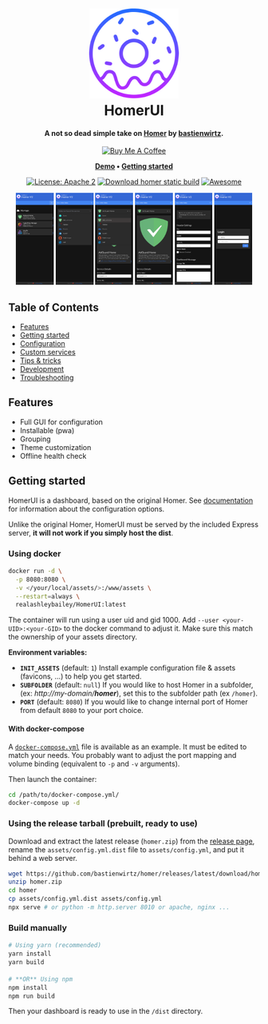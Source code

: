 <h1 align="center">
 <img width="180" alt="Homer's donut" src="https://raw.githubusercontent.com/bastienwirtz/homer/main/public/logo.png">
    <br/>
    HomerUI
</h1>

<h4 align="center">
 A not so dead simple take on <a href="https://github.com/bastienwirtz/homer">Homer</a> by <a href="https://github.com/bastienwirtz">bastienwirtz</a>.
</h4>
<p align="center"> 
  <a href="https://www.buymeacoffee.com/ashleybailey" target="_blank"><img src="https://cdn.buymeacoffee.com/buttons/default-yellow.png" alt="Buy Me A Coffee" height="41" width="174"></a>
<p>
<p align="center">
 <strong>
   <a href="https://homer-demo.netlify.app">Demo</a>
  •
  <a href="#getting-started">Getting started</a>
 </strong>
</p>
<p align="center">
 <a href="https://opensource.org/licenses/Apache-2.0"><img
  alt="License: Apache 2"
  src="https://img.shields.io/badge/License-Apache%202.0-blue.svg"></a>
  <a href="https://github.com/realashlbailey/HomerUI/releases/latest/download/homer.zip"><img
  alt="Download homer static build"
  src="https://img.shields.io/badge/Download-homer.zip-orange"></a>
 <a href="https://github.com/awesome-selfhosted/awesome-selfhosted"><img
  alt="Awesome"
  src="https://cdn.rawgit.com/sindresorhus/awesome/d7305f38d29fed78fa85652e3a63e154dd8e8829/media/badge.svg"></a>
</p>

<p align="center">
 <img src="https://raw.githubusercontent.com/realashleybailey/HomerUI/main/docs/imgs/mobile/Dashboard.png?token=GHSAT0AAAAAABW45DINWCRB4S3N4D5QGUQMY5I2VGQ" width="15%">
 <img src="https://raw.githubusercontent.com/realashleybailey/HomerUI/main/docs/imgs/mobile/AddService-Step1.png?token=GHSAT0AAAAAABW45DINYRL674GCAAVAWPAGY5I2WLA" width="15%">
 <img src="https://raw.githubusercontent.com/realashleybailey/HomerUI/main/docs/imgs/mobile/AddService-Step2.png?token=GHSAT0AAAAAABW45DIMZ7KFEPRVUB4AYCESY5I2W4A" width="15%">
 <img src="https://raw.githubusercontent.com/realashleybailey/HomerUI/main/docs/imgs/mobile/AddService-Step3-Small.png?token=GHSAT0AAAAAABW45DINGEGWYVJF47IT4YJWY5I2YPA" width="15%">
 <img src="https://raw.githubusercontent.com/realashleybailey/HomerUI/main/docs/imgs/mobile/Settings-Small.png?token=GHSAT0AAAAAABW45DINL77JXYEV7DUM75AIY5I2ZQQ" width="15%">
 <img src="https://raw.githubusercontent.com/realashleybailey/HomerUI/main/docs/imgs/mobile/LoginPage.png?token=GHSAT0AAAAAABW45DINU3ADWB627GNNO7IGY5I22PQ" width="15%">
</p>

## Table of Contents

- [Features](#features)
- [Getting started](#getting-started)
- [Configuration](docs/configuration.md)
- [Custom services](docs/customservices.md)
- [Tips & tricks](docs/tips-and-tricks.md)
- [Development](docs/development.md)
- [Troubleshooting](docs/troubleshooting.md)

## Features

- Full GUI for configuration
- Installable (pwa)
- Grouping
- Theme customization
- Offline health check

## Getting started

HomerUI is a dashboard, based on the original Homer. See [documentation](docs/configuration.md) for information about the configuration options.

Unlike the original Homer, HomerUI must be served by the included Express server, **it will not work if you simply host the dist**.

### Using docker

```sh
docker run -d \
  -p 8080:8080 \
  -v </your/local/assets/>:/www/assets \
  --restart=always \
  realashleybailey/HomerUI:latest
```

The container will run using a user uid and gid 1000. Add `--user <your-UID>:<your-GID>` to the docker command to adjust it. Make sure this match the ownership of your assets directory.

**Environment variables:**

* **`INIT_ASSETS`** (default: `1`)
  Install example configuration file & assets (favicons, ...) to help you get started.
* **`SUBFOLDER`** (default: `null`)
  If you would like to host Homer in a subfolder, (ex: *http://my-domain/**homer***), set this to the subfolder path (ex `/homer`).
* **`PORT`** (default: `8080`)
  If you would like to change internal port of Homer from default `8080` to your port choice.

#### With docker-compose

A [`docker-compose.yml`](docker-compose.yml) file is available as an example. It must be edited to match your needs. You probably want to adjust the port mapping and volume binding (equivalent to `-p` and `-v` arguments).

Then launch the container:

```sh
cd /path/to/docker-compose.yml/
docker-compose up -d
```

### Using the release tarball (prebuilt, ready to use)

Download and extract the latest release (`homer.zip`) from the [release page](https://github.com/bastienwirtz/homer/releases), rename the `assets/config.yml.dist` file to `assets/config.yml`, and put it behind a web server.

```sh
wget https://github.com/bastienwirtz/homer/releases/latest/download/homer.zip
unzip homer.zip
cd homer
cp assets/config.yml.dist assets/config.yml
npx serve # or python -m http.server 8010 or apache, nginx ...
```

### Build manually

```sh
# Using yarn (recommended)
yarn install
yarn build

# **OR** Using npm
npm install
npm run build
```

Then your dashboard is ready to use in the `/dist` directory.
